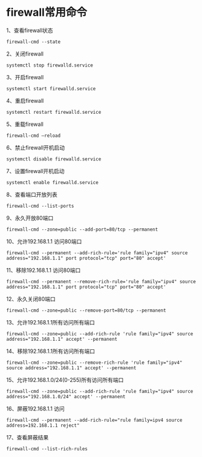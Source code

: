 # firewall常用命令
1、查看firewall状态
```code
firewall-cmd --state
```
2、关闭firewall
```code
systemctl stop firewalld.service
```
3、开启firewall
```code
systemctl start firewalld.service
```
4、重启firewall
```code
systemctl restart firewalld.service
```
5、重载firewall
```code
firewall-cmd —reload
```
6、禁止firewall开机启动
```code
systemctl disable firewalld.service
```
7、设置firewall开机启动
```code
systemctl enable firewalld.service
```
8、查看端口开放列表
```code
firewall-cmd --list-ports
```
9、永久开放80端口
```code
firewall-cmd --zone=public --add-port=80/tcp --permanent
```
10、允许192.168.1.1 访问80端口
```code
firewall-cmd --permanent --add-rich-rule='rule family="ipv4" source address="192.168.1.1" port protocol="tcp" port="80" accept'
```
11、移除192.168.1.1 访问80端口
```code
firewall-cmd --permanent --remove-rich-rule='rule family="ipv4" source address="192.168.1.1" port protocol="tcp" port="80" accept'
```
12、永久关闭80端口
```code
firewall-cmd --zone=public --remove-port=80/tcp --permanent
```
13、允许192.168.1.1所有访问所有端口
```code
firewall-cmd --zone=public --add-rich-rule 'rule family="ipv4" source address="192.168.1.1" accept' --permanent
```
14、移除192.168.1.1所有访问所有端口
```code
firewall-cmd --zone=public --remove-rich-rule 'rule family="ipv4" source address="192.168.1.1" accept' --permanent
```
15、允许192.168.1.0/24(0-255)所有访问所有端口
```code
firewall-cmd --zone=public --add-rich-rule 'rule family="ipv4" source address="192.168.1.0/24" accept' --permanent
```
16、屏蔽192.168.1.1 访问
```code
firewall-cmd --permanent --add-rich-rule="rule family=ipv4 source address=192.168.1.1 reject"
```
17、查看屏蔽结果
```code
firewall-cmd --list-rich-rules
```
